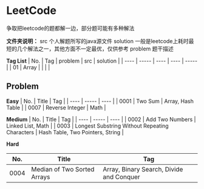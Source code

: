 # LeetCode

争取把leetcode的题都解一边，部分题可能有多种解法

**文件夹说明：**
src	个人解题所写的java源文件
solution	一般是leetcode上耗时最短的几个解法之一，其他方面不一定最优，仅供参考
problem	题干描述

**Tag List**
| No. | Tag  | problem | src | solution |
| ---- | ----- | ---- | ---- | ----- |
| 01 | Array |  |   |   |

## Problem
**Easy**
| No.  | Title | Tag  |
| ---- | ----- | ---- |
| 0001 | Two Sum | Array, Hash Table |
| 0007 | Reverse Integer | Math |

**Medium**
| No.  | Title | Tag  |
| ---- | ----- | ---- |
| 0002 | Add Two Numbers | Linked List, Math |
| 0003 | Longest Substring Without Repeating Characters | Hash Table, Two Pointers, String |

**Hard**

| No.  | Title | Tag  |
| ---- | ----- | ---- |
| 0004 | Median of Two Sorted Arrays | Array, Binary Search, Divide and Conquer |

